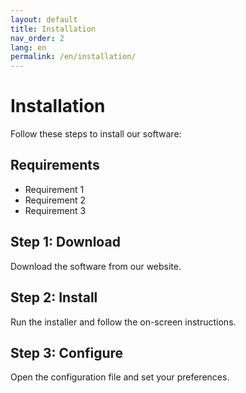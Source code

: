```yaml
---
layout: default
title: Installation
nav_order: 2
lang: en
permalink: /en/installation/
---
```


# Installation

Follow these steps to install our software:

## Requirements

- Requirement 1
- Requirement 2
- Requirement 3

## Step 1: Download

Download the software from our website.

## Step 2: Install

Run the installer and follow the on-screen instructions.

## Step 3: Configure

Open the configuration file and set your preferences. 